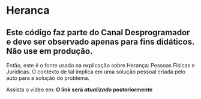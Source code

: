 # Heranca

## Este código faz parte do Canal Desprogramador e deve ser observado apenas para fins didáticos. **Não use em produção**.

Então, este é o fonte usado na explicação sobre Herança: Pessoas Físicas e Jurídicas. O contexto de tal implica em uma solução pessoal criada pelo auto para a solução do problema.

Assista o vídeo em: **O link será _atualizado_ posteriormente**

